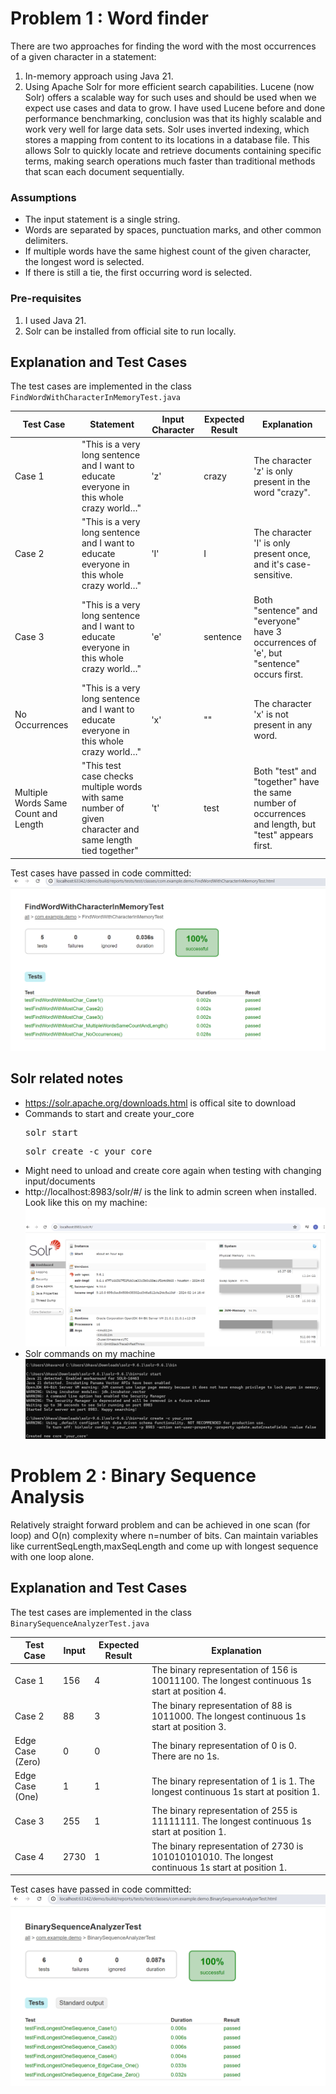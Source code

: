 # Problem 1 : Word finder

There are two approaches for finding the word with the most occurrences of a given character in a statement:
1. In-memory approach using Java 21.
2. Using Apache Solr for more efficient search capabilities. Lucene (now Solr) offers a scalable way for such uses and should be used when we expect use cases and data to grow. I have used Lucene before and done performance benchmarking, conclusion was that its highly scalable and work very well for large data sets. Solr uses inverted indexing, which stores a mapping from content to its locations in a database file. This allows Solr to quickly locate and retrieve documents containing specific terms, making search operations much faster than traditional methods that scan each document sequentially.

### Assumptions

- The input statement is a single string.
- Words are separated by spaces, punctuation marks, and other common delimiters.
- If multiple words have the same highest count of the given character, the longest word is selected.
- If there is still a tie, the first occurring word is selected.

### Pre-requisites

1. I used Java 21.
2. Solr can be installed from official site to run locally.

## Explanation and Test Cases
The test cases are implemented in the class `FindWordWithCharacterInMemoryTest.java`

| Test Case                              | Statement                                                                                     | Input Character | Expected Result | Explanation                                                                                       |
|----------------------------------------|-----------------------------------------------------------------------------------------------|-----------------|-----------------|---------------------------------------------------------------------------------------------------|
| Case 1                                 | "This is a very long sentence and I want to educate everyone in this whole crazy world…"      | 'z'             | crazy           | The character 'z' is only present in the word "crazy".                                            |
| Case 2                                 | "This is a very long sentence and I want to educate everyone in this whole crazy world…"      | 'I'             | I               | The character 'I' is only present once, and it's case-sensitive.                                   |
| Case 3                                 | "This is a very long sentence and I want to educate everyone in this whole crazy world…"      | 'e'             | sentence        | Both "sentence" and "everyone" have 3 occurrences of 'e', but "sentence" occurs first.            |
| No Occurrences                         | "This is a very long sentence and I want to educate everyone in this whole crazy world…"      | 'x'             | ""              | The character 'x' is not present in any word.                                                     |
| Multiple Words Same Count and Length   | "This test case checks multiple words with same number of given character and same length tied together" | 't'             | test            | Both "test" and "together" have the same number of occurrences and length, but "test" appears first.  |

Test cases have passed in code committed: ![Test cases passed](test_cases_pass.png)


## Solr related notes

- https://solr.apache.org/downloads.html is offical site to download
- Commands to start and create your_core <pre>solr start</pre> <pre>solr create -c your_core</pre>
- Might need to unload and create core again when testing with changing input/documents
- http://localhost:8983/solr/#/ is the link to admin screen when installed. Look like this on my machine: ![Solr Admin Interface](solr_admin.png)
- Solr commands on my machine ![Solr Commands](solr_commands.png)

# Problem 2 : Binary Sequence Analysis
 Relatively straight forward problem and can be achieved in one scan (for loop) and O(n) complexity where n=number of bits. Can maintain variables like currentSeqLength,maxSeqLength and come up with longest sequence with one loop alone.
## Explanation and Test Cases
The test cases are implemented in the class `BinarySequenceAnalyzerTest.java`

| Test Case                              | Input | Expected Result | Explanation                                                                                       |
|----------------------------------------|-------|-----------------|---------------------------------------------------------------------------------------------------|
| Case 1                                 | 156   | 4               | The binary representation of 156 is 10011100. The longest continuous 1s start at position 4.      |
| Case 2                                 | 88    | 3               | The binary representation of 88 is 1011000. The longest continuous 1s start at position 3.        |
| Edge Case (Zero)                       | 0     | 0               | The binary representation of 0 is 0. There are no 1s.                                             |
| Edge Case (One)                        | 1     | 1               | The binary representation of 1 is 1. The longest continuous 1s start at position 1.               |
| Case 3                                 | 255   | 1               | The binary representation of 255 is 11111111. The longest continuous 1s start at position 1.      |
| Case 4                                 | 2730  | 1               | The binary representation of 2730 is 101010101010. The longest continuous 1s start at position 1. |

Test cases have passed in code committed: ![Test cases passed](binary_test_pass.png)



